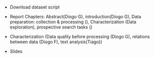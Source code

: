 * Download dataset script
* Report Chapters: Abstract(Diogo G), introduction(Diogo G), Data preparation: collection & processing (), Characterization (Data exploration), prospective search tasks ()
* Characterization (Data quality before processing (Diogo G), relations between data (Diogo F), text analysis(Tiago))

* Slides
